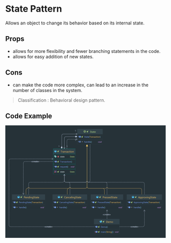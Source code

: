 # State Pattern

Allows an object to change its behavior based on its internal state.

## Props

* allows for more flexibility and fewer branching statements in the code.
* allows for easy addition of new states.

## Cons

* can make the code more complex, can lead to an increase in the number of classes in the system.

> Classification : Behavioral design pattern.

## Code Example

![state transaction](../../../images/state.png)

